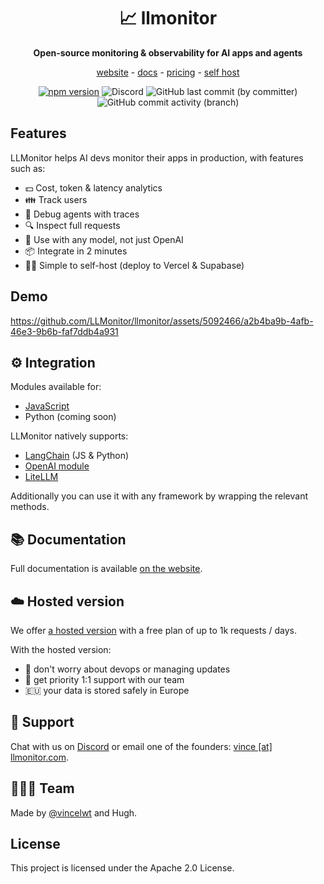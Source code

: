 <div align="center">

# 📈 llmonitor

**Open-source monitoring & observability for AI apps and agents**

[website](https://llmonitor.com) - [docs](https://llmonitor.com/docs) - [pricing](https://llmonitor.com/docs) - [self host](https://llmonitor.com/docs/self-host)

[![npm version](https://badge.fury.io/js/llmonitor.svg)](https://badge.fury.io/js/llmonitor) ![Discord](https://img.shields.io/badge/Discord-Join%20Chat-violet?labelColor=purple&style=flat&logo=discord&logoColor=white) ![GitHub last commit (by committer)](https://img.shields.io/github/last-commit/llmonitor/llmonitor) ![GitHub commit activity (branch)](https://img.shields.io/github/commit-activity/w/llmonitor/llmonitor)


</div>

## Features

LLMonitor helps AI devs monitor their apps in production, with features such as:

- 💵 Cost, token & latency analytics
- 👪 Track users
- 🐛 Debug agents with traces
- 🔍 Inspect full requests
- 🤖 Use with any model, not just OpenAI
- 📦 Integrate in 2 minutes
- 🧑‍💻 Simple to self-host (deploy to Vercel & Supabase)

## Demo

https://github.com/LLMonitor/llmonitor/assets/5092466/a2b4ba9b-4afb-46e3-9b6b-faf7ddb4a931


## ⚙️ Integration

Modules available for:

- [JavaScript](https://github.com/llmonitor/llmonitor-js)
- Python (coming soon)

LLMonitor natively supports:

- [LangChain](https://llmonitor.com/docs/langchain) (JS & Python)
- [OpenAI module](https://llmonitor.com/docs/js/openai)
- [LiteLLM](https://docs.litellm.ai/docs/observability/llmonitor_integration)

Additionally you can use it with any framework by wrapping the relevant methods.

## 📚 Documentation

Full documentation is available [on the website](https://llmonitor.com/docs/intro).

## ☁️ Hosted version

We offer [a hosted version](https://llmonitor.com) with a free plan of up to 1k requests / days.

With the hosted version:
- 👷 don't worry about devops or managing updates
- 🙋 get priority 1:1 support with our team
- 🇪🇺 your data is stored safely in Europe

## 🙋 Support

Chat with us on [Discord](https://discord.gg/8PafSG58kK) or email one of the founders: [vince [at] llmonitor.com](mailto:vince@llmonitor.com).

## 👨‍👩‍👧 Team

Made by [@vincelwt](https://twitter.com/vincelwt) and Hugh.

## License

This project is licensed under the Apache 2.0 License.
